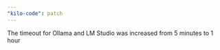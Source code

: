 ```yaml
---
"kilo-code": patch
---
```


The timeout for Ollama and LM Studio was increased from 5 minutes to 1 hour
